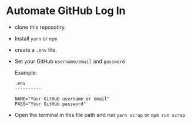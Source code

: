 # Automate GitHub Log In

- clone this reposotiry.
- Install `yarn` or `npm`
- create a `.env` file.
- Set your GitHub `username/email` and `password` <be>

  Example:
  ```
  .env
  ----------

  NAME="Your GitHub username or email"
  PASS="Your GitHub password"
  ```

- Open the terminal in this file path and run `yarn scrap` or `npm run scrap`

